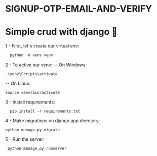 # SIGNUP-OTP-EMAIL-AND-VERIFY

# Simple crud with django :snake:

1 - First, let's create our virtual env:
```python
  python -m venv venv
```
2 - To active our venv:
-- On Windows: 
```
.\venv\Scripts\activate
```
-- On Linux:
```
source venv/bin/activate
```
3 - Install requirements:
```
  pip install -r requirements.txt
```
4 - Make migrations on django app directory:
```
python manage.py migrate
```
5 - Run the server:
```
 python manage.py runserver
```
